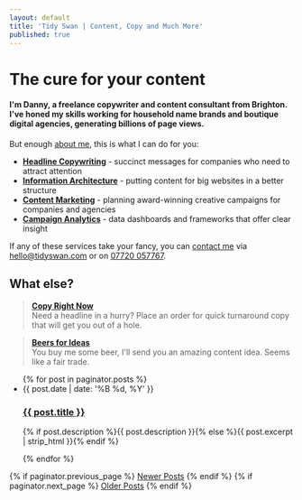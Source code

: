 ```yaml
---
layout: default
title: 'Tidy Swan | Content, Copy and Much More'
published: true
---
```



# The cure for your content

#### I'm Danny, a freelance copywriter and content consultant from Brighton. I've honed my skills working for household name brands and boutique digital agencies, generating billions of page views.

But enough [about me](/about), this is what I can do for you:

- **[Headline Copywriting](/headline-copywriting)** - succinct messages for companies who need to attract attention
- **[Information Architecture](/content-information-architecture)** - putting content for big websites in a better structure
- **[Content Marketing](/creative-content-marketing)** - planning award-winning creative campaigns for companies and agencies
- **[Campaign Analytics](/content-campaign-analytics)** - data dashboards and frameworks that offer clear insight

If any of these services take your fancy, you can [contact me](/contact) via [hello@tidyswan.com](mailto:hello@tidyswan.com) or on <a href="tel:+447720057767">07720 057767</a>.

## What else?

> **[Copy Right Now](/copy-right-now)** <br />Need a headline in a hurry? Place an order for quick turnaround copy that will get you out of a hole.

> **[Beers for Ideas](/beer-for-ideas)** <br />You buy me some beer, I'll send you an amazing content idea. Seems like a fair trade.

<div>
  <ul class="posts noList">
    {% for post in paginator.posts %}
      <li>
        <span class="date">{{ post.date | date: '%B %d, %Y' }}</span>
        <h3><a class="post-link" href="{{ post.url | prepend: site.baseurl }}">{{ post.title }}</a></h3>
        <p>{% if post.description %}{{ post.description }}{% else %}{{ post.excerpt | strip_html }}{% endif %}</p>
      </li>
    {% endfor %}
  </ul>
  <!-- Pagination links -->
  <div class="pagination">
    {% if paginator.previous_page %}
      <a href="{{ paginator.previous_page_path | prepend: site.baseurl }}" class="previous button__outline">Newer Posts</a> 
    {% endif %}
    {% if paginator.next_page %}
      <a href="{{ paginator.next_page_path | prepend: site.baseurl }}" class="next button__outline">Older Posts</a>
    {% endif %}
  </div>
</div>
